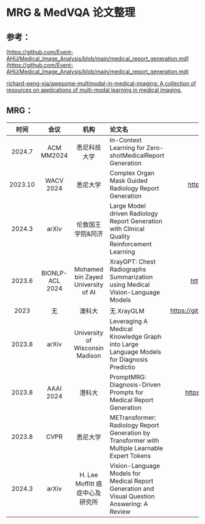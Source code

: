 # MRG & MedVQA 论文整理

## 参考：

[https://github.com/Event-AHU/Medical_Image_Analysis/blob/main/medical_report_generation.md](https://github.com/Event-AHU/Medical_Image_Analysis/blob/main/medical_report_generation.md)

[richard-peng-xia/awesome-multimodal-in-medical-imaging: A collection of resources on applications of multi-modal learning in medical imaging.](https://github.com/richard-peng-xia/awesome-multimodal-in-medical-imaging)

## MRG：

|  时间   |      会议       |                机构                | 论文名                                                       |                        Code                        |
| :-----: | :-------------: | :--------------------------------: | :----------------------------------------------------------- | :------------------------------------------------: |
| 2024.7  |   ACM MM2024    |            悉尼科技大学            | In-Context Learning for Zero-shotMedicalReport Generation    |                         无                         |
| 2023.10 |    WACV 2024    |              悉尼大学              | Complex Organ Mask Guided Radiology Report Generation        |       https://github.com/GaryGuTC/COMG_model       |
| 2024.3  |      arXiv      |         伦敦国王学院&同济          | Large Model driven Radiology Report Generation with Clinical Quality Reinforcement Learning |                         无                         |
| 2023.6  | BIONLP-ACL 2024 | Mohamed bin Zayed University of AI | XrayGPT: Chest Radiographs Summarization using Medical Vision-Language Models |       https://github.com/mbzuai-oryx/XRayGPT       |
|  2023   |       无        |               澳科大               | 无     XrayGLM                                               | https://github.com/WangRongsheng/XrayGLM/tree/main |
| 2023.8  |      arXiv      |  University of Wisconsin Madison   | Leveraging A Medical Knowledge Graph into Large Language Models for Diagnosis Predictio |                         无                         |
| 2023.8  |    AAAI 2024    |               港科大               | PromptMRG: Diagnosis-Driven Prompts for Medical Report Generation |      https://github.com/jhb86253817/PromptMRG      |
| 2023.8  |      CVPR       |              悉尼大学              | METransformer: Radiology Report Generation by Transformer with Multiple  Learnable Expert Tokens |                         无                         |
| 2024.3  |      arXiv      |  H. Lee Moffitt 癌症中心及研究所   | Vision-Language Models for Medical Report  Generation and Visual Question Answering: A Review |                    MRG&VQA综述                     |